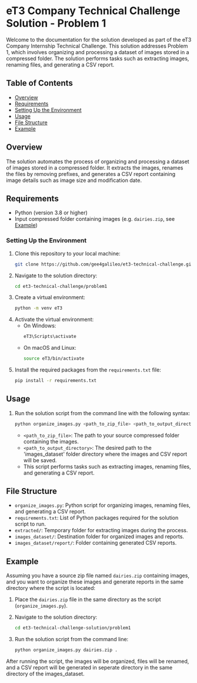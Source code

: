 # eT3 Company Technical Challenge Solution - Problem 1

Welcome to the documentation for the solution developed as part of the eT3 Company Internship Technical Challenge. This solution addresses Problem 1, which involves organizing and processing a dataset of images stored in a compressed folder. The solution performs tasks such as extracting images, renaming files, and generating a CSV report.

## Table of Contents

- [Overview](#overview)
- [Requirements](#requirements)
- [Setting Up the Environment](#setting-up-the-environment)
- [Usage](#usage)
- [File Structure](#file-structure)
- [Example](#example)

## Overview

The solution automates the process of organizing and processing a dataset of images stored in a compressed folder. It extracts the images, renames the files by removing prefixes, and generates a CSV report containing image details such as image size and modification date.

## Requirements

- Python (version 3.8 or higher)
- Input compressed folder containing images (e.g. `dairies.zip`, see [Example](#example))

### Setting Up the Environment

1. Clone this repository to your local machine:
    ```bash
    git clone https://github.com/gee4galileo/et3-technical-challenge.git
    ```
2. Navigate to the solution directory:
    ```bash
    cd et3-technical-challenge/problem1
    ```
3. Create a virtual environment:
    ```bash
    python -m venv eT3
    ```
4. Activate the virtual environment:
    - On Windows:
        ```bash
        eT3\Scripts\activate
        ```
    - On macOS and Linux:
        ```bash
        source eT3/bin/activate
        ```
5. Install the required packages from the `requirements.txt` file:
    ```bash
    pip install -r requirements.txt
    ```

## Usage

1. Run the solution script from the command line with the following syntax:
    ```bash
    python organize_images.py <path_to_zip_file> <path_to_output_directory>
    ```
    - `<path_to_zip_file>`: The path to your source compressed folder containing the images.
    - `<path_to_output_directory>`: The desired path to the 'images_dataset' folder directory where the images and CSV report will be saved.
    - This script performs tasks such as extracting images, renaming files, and generating a CSV report.

## File Structure

- `organize_images.py`: Python script for organizing images, renaming files, and generating a CSV report.
- `requirements.txt`: List of Python packages required for the solution script to run.
- `extracted/`: Temporary folder for extracting images during the process.
- `images_dataset/`: Destination folder for organized images and reports.
- `images_dataset/report/`: Folder containing generated CSV reports.

## Example

Assuming you have a source zip file named `dairies.zip` containing images, and you want to organize these images and generate reports in the same directory where the script is located:

1. Place the `dairies.zip` file in the same directory as the script (`organize_images.py`).

2. Navigate to the solution directory:
    ```bash
    cd et3-technical-challenge-solution/problem1
    ```

3. Run the solution script from the command line:
    ```bash
    python organize_images.py dairies.zip .
    ```

After running the script, the images will be organized, files will be renamed, and a CSV report will be generated in seperate directory in the same directory of the images_dataset.
